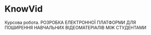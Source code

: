 # KnowVid
Курсова робота. РОЗРОБКА ЕЛЕКТРОННОЇ ПЛАТФОРМИ ДЛЯ ПОШИРЕННЯ НАВЧАЛЬНИХ ВІДЕОМАТЕРІАЛІВ МІЖ СТУДЕНТАМИ 
